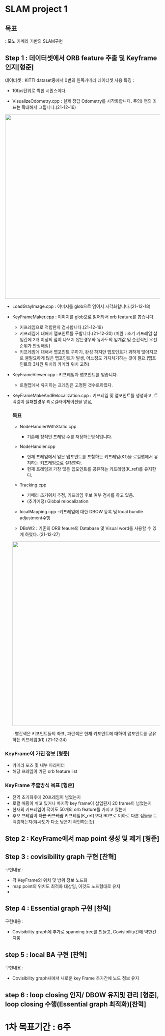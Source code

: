 # SLAM project 1

## 목표 
: 모노 카메라 기반의 SLAM구현 

## Step 1 :  데이터셋에서 ORB feature 추출 및 Keyframe 인지[형준]
데이터셋 : KITTI dataset중에서 0번의 왼쪽카메라 데이터셋 사용 
특징 : 
  - 10fps단위로 찍힌 시퀀스이다. 


- VisualizeOdometry.cpp : 실제 정답 Odometry를 시각화합니다. 주의) 행의 좌표는 확대해서 그립니다.(21-12-16)

<img width ="600" src="https://user-images.githubusercontent.com/63538314/146316571-60f79765-8e3e-4506-af88-35fc96511184.gif">

- LoadGrayImage.cpp : 이미지를 glob으로 읽어서 시각화합니다.(21-12-18)

- KeyFrameMaker.cpp : 이미지를 glob으로 읽어와서 orb feature를 뽑습니다. 
	- 키프레임으로 적합한지 검사합니다.(21-12-19)
	- 키프레임에 대해서 맵포인트를 구합니다.(21-12-20) (미완 : 초기 키프레임 삽입간에 2개 이상의 점이 나오지 않는경우와 유사도의 임계값 및 순간적인 우선순위가 안정해짐)
  - 키프레임에 대해서 맵포인트 구하기, 완성 하지만 맵포인트가 과하게 많아지므로 불필요하게 많은 맵포인트가 발생, 어느정도 가지치기하는 것이 필요.(맵포인트의 3차원 위치와 카메라 위치 고려)
  
- KeyFrameViewer.cpp : 키프레임과 맵포인트를 얻습니다. 
  - 로컬맵에서 유지하는 프레임은 고정된 갯수로하였다.

- KeyFrameMakeAndRelocalization.cpp : 키프레임 및 맵포인트를 생성하고, 트랙킹이 실패할경우 리로컬라이제이션을 넣음,
  ### 목표 
  - NodeHandlerWithStatic.cpp
    - 기존에 정적인 프레임 수를 저장하는방식입니다.
    
  - NodeHandler.cpp 
    - 현재 프레임에서 얻은 맵포인트를 포함하는 키프레임(K1)을 로컬맵에서 유지하는 키프레임으로 설정한다. 
    - 현재 프레임과 가장 많은 맵포인트를 공유하는 키프레임(K_ref)를 유지한다. 

  - Tracking.cpp 
    - 카메라 초기위치 추정, 키프레임 후보 여부 검사를 하고 있음.
    - (추가예정) Global relocalization

  - localMapping.cpp
    -키프레임에 대한 DBOW 등록 및 local bundle adjustment수행

  - DBoW2 : 기존의 ORB feaure의 Database 및 Visual word를 사용할 수 있게 하였다. (21-12-27)
    
  <img width ="600" src="https://user-images.githubusercontent.com/63538314/147348554-440c3006-0f46-4c82-a7d3-51ed69bc46b9.gif">
  
  : 빨간색은 키포인트들의 좌표, 파란색은 현재 키포인트에 대하여 맵포인트를 공유하는 키프레임(k1) (21-12-24)
  
### KeyFrame이 가진 정보 [형준]
- 카메라 포즈 및 내부 파라미터
- 해당 프레임이 가진 orb feature list

### KeyFrame 추출방식 목표 [형준]
- 전역 초기화후에 20프레임이 넘었는지 
- 로컬 매핑이 쉬고 있거나 마지막 key frame이 삽입된지 20 frame이 넘었는지
- 현재의 키프레임이 적어도 50개의 orb feature를 가지고 있는지
- 후보 프레임이 ~~다른 키프레임~~ 키프레임(K_ref)보다 90프로 이하로 다른 점들을 트랙킹하는지(유사도가 다소 낮은지 확인하는것)

## Step 2 : KeyFrame에서 map point 생성 및 제거 [형준]

## Step 3 : covisibility graph 구현 [찬혁]
구현내용 : 
  - 각 KeyFrame의 위치 및 방위 정보 노드화
  - map point의 위치도 최적화 대상임, 이것도 노드형태로 유지 
  - 
## Step 4 : Essential graph 구현 [찬혁]
구현내용 : 
  - Covisibility graph에 추가로 spanning tree를 만들고, Covisibility간에 약한건 지움
## step 5 : local BA 구현 [찬혁]
구현내용 : 
  - Covisibility graph내에서 새로운 key Frame 추가간에 노드 정보 유지 

## step 6 : loop closing 인지/ DBOW 유지및 관리 [형준], loop closing 수행(Essential graph 최적화)[찬혁]

# 1차 목표기간 :  6주
